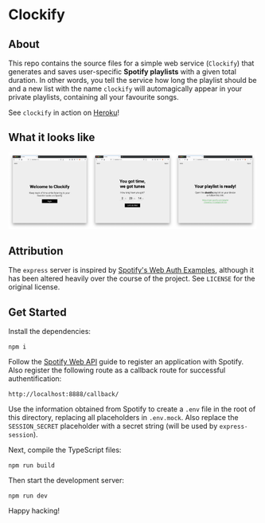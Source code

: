 # Clockify

## About

This repo contains the source files for a simple web service (`Clockify`) that generates and saves user-specific **Spotify playlists** with a given total duration. In other words, you tell the service how long the playlist should be and a new list with the name `clockify` will automagically appear in your private playlists, containing all your favourite songs.

See `clockify` in action on [Heroku](https://clockify-mp.herokuapp.com/)!

## What it looks like

<img src="./screenshots/screenshot-1.png" alt="screenshot 1" width="33%"/><img src="./screenshots/screenshot-2.png" alt="screenshot 2" width="33%"/><img src="./screenshots/screenshot-3.png" alt="screenshot 3" width="33%"/>

## Attribution

The `express` server is inspired by [Spotify's Web Auth Examples](https://github.com/spotify/web-api-auth-examples), although it has been altered heavily over the course of the project. See `LICENSE` for the original license.

## Get Started

Install the dependencies:

    npm i

Follow the [Spotify Web API](https://developer.spotify.com/documentation/general/guides/app-settings/#register-your-app) guide to register an application with Spotify. Also register the following route as a callback route for successful authentification:

    http://localhost:8888/callback/

Use the information obtained from Spotify to create a `.env` file in the root of this directory, replacing all placeholders in `.env.mock`. Also replace the `SESSION_SECRET` placeholder with a secret string (will be used by `express-session`).

Next, compile the TypeScript files:

    npm run build

Then start the development server:

    npm run dev

Happy hacking!
